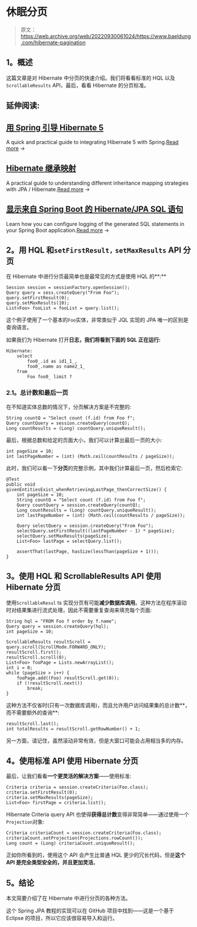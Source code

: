 # 休眠分页

> 原文：<https://web.archive.org/web/20220930061024/https://www.baeldung.com/hibernate-pagination>

## 1。概述

这篇文章是对 Hibernate 中分页的快速介绍。我们将看看标准的 HQL 以及`ScrollableResults` API，最后，看看 Hibernate 的分页标准。

## 延伸阅读:

## [用 Spring 引导 Hibernate 5](/web/20221018034507/https://www.baeldung.com/hibernate-5-spring)

A quick and practical guide to integrating Hibernate 5 with Spring.[Read more](/web/20221018034507/https://www.baeldung.com/hibernate-5-spring) →

## [Hibernate 继承映射](/web/20221018034507/https://www.baeldung.com/hibernate-inheritance)

A practical guide to understanding different inheritance mapping strategies with JPA / Hibernate.[Read more](/web/20221018034507/https://www.baeldung.com/hibernate-inheritance) →

## [显示来自 Spring Boot 的 Hibernate/JPA SQL 语句](/web/20221018034507/https://www.baeldung.com/sql-logging-spring-boot)

Learn how you can configure logging of the generated SQL statements in your Spring Boot application.[Read more](/web/20221018034507/https://www.baeldung.com/sql-logging-spring-boot) →

## 2。用 HQL 和`setFirstResult,` `setMaxResults` API 分页

在 Hibernate 中进行分页最简单也是最常见的方式是使用 HQL 的**:**

```
Session session = sessionFactory.openSession();
Query query = sess.createQuery("From Foo");
query.setFirstResult(0);
query.setMaxResults(10);
List<Foo> fooList = fooList = query.list();
```

这个例子使用了一个基本的`Foo`实体，非常类似于 JQL 实现的 JPA 唯一的区别是查询语言。

如果我们为 Hibernate 打开**日志，我们将看到下面的 SQL 正在运行:**

```
Hibernate: 
    select
        foo0_.id as id1_1_,
        foo0_.name as name2_1_ 
    from
        Foo foo0_ limit ?
```

### 2.1。总计数和最后一页

在不知道实体总数的情况下，分页解决方案是不完整的:

```
String countQ = "Select count (f.id) from Foo f";
Query countQuery = session.createQuery(countQ);
Long countResults = (Long) countQuery.uniqueResult();
```

最后，根据总数和给定的页面大小，我们可以计算出最后一页的大小:

```
int pageSize = 10;
int lastPageNumber = (int) (Math.ceil(countResults / pageSize));
```

此时，我们可以看一下**分页**的完整示例，其中我们计算最后一页，然后检索它:

```
@Test
public void givenEntitiesExist_whenRetrievingLastPage_thenCorrectSize() {
    int pageSize = 10;
    String countQ = "Select count (f.id) from Foo f";
    Query countQuery = session.createQuery(countQ);
    Long countResults = (Long) countQuery.uniqueResult();
    int lastPageNumber = (int) (Math.ceil(countResults / pageSize));

    Query selectQuery = session.createQuery("From Foo");
    selectQuery.setFirstResult((lastPageNumber - 1) * pageSize);
    selectQuery.setMaxResults(pageSize);
    List<Foo> lastPage = selectQuery.list();

    assertThat(lastPage, hasSize(lessThan(pageSize + 1)));
}
```

## 3。使用 HQL 和 ScrollableResults API 使用 Hibernate 分页

使用`ScrollableResul` ts 实现分页有可能**减少数据库调用**。这种方法在程序滚动时对结果集进行流式处理，因此不需要重复查询来填充每个页面:

```
String hql = "FROM Foo f order by f.name";
Query query = session.createQuery(hql);
int pageSize = 10;

ScrollableResults resultScroll = query.scroll(ScrollMode.FORWARD_ONLY);
resultScroll.first();
resultScroll.scroll(0);
List<Foo> fooPage = Lists.newArrayList();
int i = 0;
while (pageSize > i++) {
    fooPage.add((Foo) resultScroll.get(0));
    if (!resultScroll.next())
        break;
}
```

这种方法不仅省时(只有一次数据库调用)，而且允许用户访问结果集的总计数**，而不需要额外的查询**:

```
resultScroll.last();
int totalResults = resultScroll.getRowNumber() + 1;
```

另一方面，请记住，虽然滚动非常有效，但是大窗口可能会占用相当多的内存。

## 4。使用标准 API 使用 Hibernate 分页

最后，让我们看看**一个更灵活的解决方案**——使用标准:

```
Criteria criteria = session.createCriteria(Foo.class);
criteria.setFirstResult(0);
criteria.setMaxResults(pageSize);
List<Foo> firstPage = criteria.list();
```

Hibernate Criteria query API 也使得**获得总计数**变得非常简单——通过使用一个`Projection`对象:

```
Criteria criteriaCount = session.createCriteria(Foo.class);
criteriaCount.setProjection(Projections.rowCount());
Long count = (Long) criteriaCount.uniqueResult();
```

正如你所看到的，使用这个 API 会产生比普通 HQL 更少的冗长代码，但是**这个 API 是完全类型安全的，并且更加灵活**。

## 5。结论

本文简要介绍了在 Hibernate 中进行分页的各种方法。

这个 Spring JPA 教程的实现可以在 GitHub 项目中找到——这是一个基于 Eclipse 的项目，所以它应该很容易导入和运行。